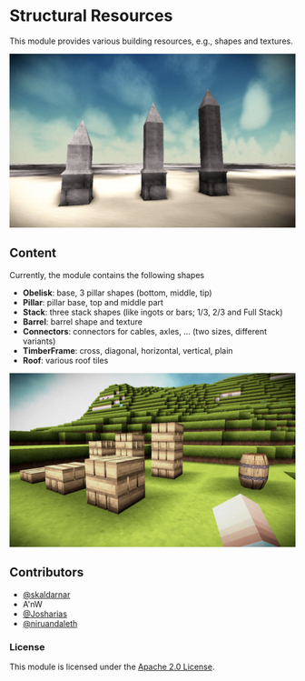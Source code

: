 # Structural Resources

This module provides various building resources, e.g., shapes and textures.

![image1](https://github.com/MetaTerasology/StructuralResources/raw/master/images/Terasology-2014-04-04-obelisks.jpg "Examples for obelisk shapes.")

## Content
Currently, the module contains the following shapes

* **Obelisk**: base, 3 pillar shapes (bottom, middle, tip)
* **Pillar**: pillar base, top and middle part
* **Stack**: three stack shapes (like ingots or bars; 1/3, 2/3 and Full Stack)
* **Barrel**: barrel shape and texture
* **Connectors**: connectors for cables, axles, ... (two sizes, different variants)
* **TimberFrame**: cross, diagonal, horizontal, vertical, plain
* **Roof**: various roof tiles

![image2](https://github.com/MetaTerasology/StructuralResources/raw/master/images/Terasology-140428172032-1152x700.jpg "Stacks and barrel shape.")

## Contributors
* [@skaldarnar](https://github.com/skaldarnar)
* A'nW
* [@Josharias](https://github.com/Josharias)
* [@niruandaleth](https://github.com/jdrueckert)

### License

This module is licensed under the [Apache 2.0 License](http://www.apache.org/licenses/LICENSE-2.0.html).
